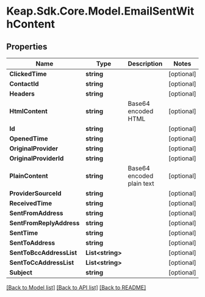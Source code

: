 # Keap.Sdk.Core.Model.EmailSentWithContent

## Properties

Name | Type | Description | Notes
------------ | ------------- | ------------- | -------------
**ClickedTime** | **string** |  | [optional] 
**ContactId** | **string** |  | [optional] 
**Headers** | **string** |  | [optional] 
**HtmlContent** | **string** | Base64 encoded HTML | [optional] 
**Id** | **string** |  | [optional] 
**OpenedTime** | **string** |  | [optional] 
**OriginalProvider** | **string** |  | [optional] 
**OriginalProviderId** | **string** |  | [optional] 
**PlainContent** | **string** | Base64 encoded plain text | [optional] 
**ProviderSourceId** | **string** |  | [optional] 
**ReceivedTime** | **string** |  | [optional] 
**SentFromAddress** | **string** |  | [optional] 
**SentFromReplyAddress** | **string** |  | [optional] 
**SentTime** | **string** |  | [optional] 
**SentToAddress** | **string** |  | [optional] 
**SentToBccAddressList** | **List&lt;string&gt;** |  | [optional] 
**SentToCcAddressList** | **List&lt;string&gt;** |  | [optional] 
**Subject** | **string** |  | [optional] 

[[Back to Model list]](../README.md#documentation-for-models) [[Back to API list]](../README.md#documentation-for-api-endpoints) [[Back to README]](../README.md)

